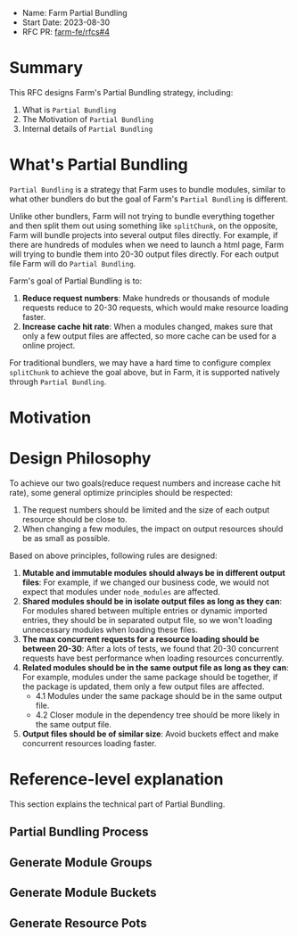 - Name: Farm Partial Bundling
- Start Date: 2023-08-30
- RFC PR: [farm-fe/rfcs#4](https://github.com/farm-fe/rfcs/pull/4)

# Summary
This RFC designs Farm's Partial Bundling strategy, including:
1. What is `Partial Bundling`
2. The Motivation of `Partial Bundling`
3. Internal details of `Partial Bundling`

# What's Partial Bundling
`Partial Bundling` is a strategy that Farm uses to bundle modules, similar to what other bundlers do but the goal of Farm's `Partial Bundling` is different.

Unlike other bundlers, Farm will not trying to bundle everything together and then split them out using something like `splitChunk`, on the opposite, Farm will bundle projects into several output files directly. For example, if there are hundreds of modules when we need to launch a html page, Farm will trying to bundle them into 20-30 output files directly. For each output file Farm will do `Partial Bundling`.

Farm's goal of Partial Bundling is to:
1. **Reduce request numbers**: Make hundreds or thousands of module requests reduce to 20-30 requests, which would make resource loading faster.
2. **Increase cache hit rate**: When a modules changed, makes sure that only a few output files are affected, so more cache can be used for a online project.

For traditional bundlers, we may have a hard time to configure complex `splitChunk` to achieve the goal above, but in Farm, it is supported natively through `Partial Bundling`.

# Motivation

# Design Philosophy
To achieve our two goals(reduce request numbers and increase cache hit rate), some general optimize principles should be respected:
1. The request numbers should be limited and the size of each output resource should be close to.
2. When changing a few modules, the impact on output resources should be as small as possible.

Based on above principles, following rules are designed:

1. **Mutable and immutable modules should always be in different output files**: For example, if we changed our business code, we would not expect that modules under `node_modules` are affected.
2. **Shared modules should be in isolate output files as long as they can**: For modules shared between multiple entries or dynamic imported entries, they should be in separated output file, so we won't loading unnecessary modules when loading these files.
3. **The max concurrent requests for a resource loading should be between 20-30**: After a lots of tests, we found that 20-30 concurrent requests have best performance when loading resources concurrently.
4. **Related modules should be in the same output file as long as they can**: For example, modules under the same package should be together, if the package is updated, them only a few output files are affected.
    * 4.1 Modules under the same package should be in the same output file.
    * 4.2 Closer module in the dependency tree should be more likely in the same output file.
5. **Output files should be of similar size**: Avoid buckets effect and make concurrent resources loading faster.

# Reference-level explanation
This section explains the technical part of Partial Bundling.

## Partial Bundling Process

## Generate Module Groups

## Generate Module Buckets

## Generate Resource Pots


